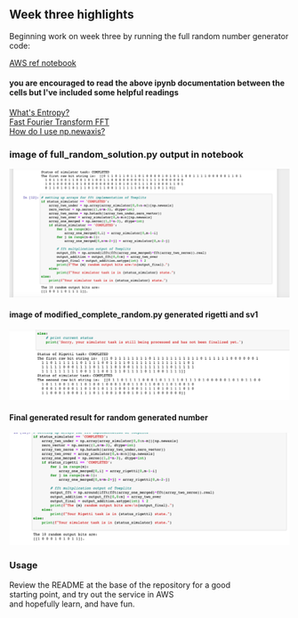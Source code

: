 ## Week three highlights  
Beginning work on week three by running the full random number generator code:  

[AWS ref notebook](https://github.com/aws/amazon-braket-examples/blob/main/examples/advanced_circuits_algorithms/Randomness/Randomness_Generation.ipynb)  

#### you are encouraged to read the above ipynb documentation between the cells but I've included some helpful readings  

[What's Entropy?](https://towardsdatascience.com/entropy-is-a-measure-of-uncertainty-e2c000301c2c)  
[Fast Fourier Transform FFT](https://towardsdatascience.com/fast-fourier-transform-937926e591cb)  
[How do I use np.newaxis?](https://stackoverflow.com/questions/29241056/how-do-i-use-np-newaxis)  


### image of full_random_solution.py output in notebook

![Screenshot](img/full_random.png)

#### image of modified_complete_random.py generated rigetti and sv1  

![Screenshot](img/generated_sim_rigetti.png)  

#### Final generated result for random generated number  

![Screenshot](img/Finished_results.png)  


### Usage  
Review the README at the base of the repository for a good   
starting point, and try out the service in AWS  
and hopefully learn, and have fun.
